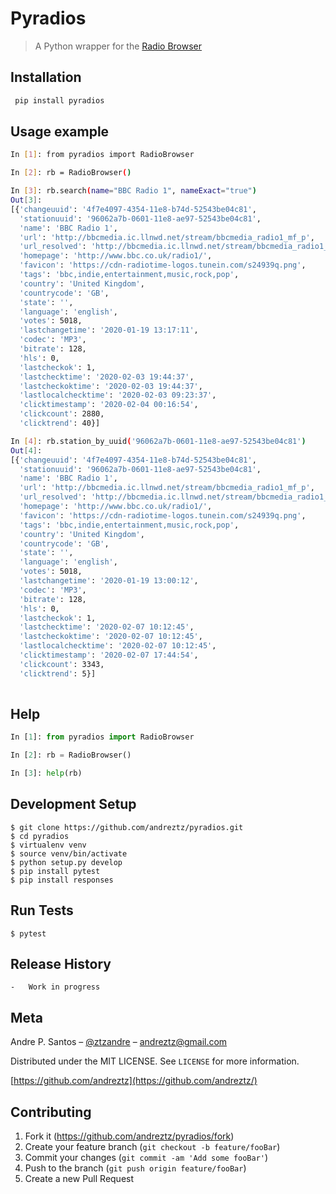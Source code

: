 # Pyradios

> A Python wrapper for the [Radio Browser](https://www.radio-browser.info/gui/#!/)


## Installation

```sh
 pip install pyradios
```

## Usage example

```sh
In [1]: from pyradios import RadioBrowser

In [2]: rb = RadioBrowser()

In [3]: rb.search(name="BBC Radio 1", nameExact="true")
Out[3]:
[{'changeuuid': '4f7e4097-4354-11e8-b74d-52543be04c81',
  'stationuuid': '96062a7b-0601-11e8-ae97-52543be04c81',
  'name': 'BBC Radio 1',
  'url': 'http://bbcmedia.ic.llnwd.net/stream/bbcmedia_radio1_mf_p',
  'url_resolved': 'http://bbcmedia.ic.llnwd.net/stream/bbcmedia_radio1_mf_p',
  'homepage': 'http://www.bbc.co.uk/radio1/',
  'favicon': 'https://cdn-radiotime-logos.tunein.com/s24939q.png',
  'tags': 'bbc,indie,entertainment,music,rock,pop',
  'country': 'United Kingdom',
  'countrycode': 'GB',
  'state': '',
  'language': 'english',
  'votes': 5018,
  'lastchangetime': '2020-01-19 13:17:11',
  'codec': 'MP3',
  'bitrate': 128,
  'hls': 0,
  'lastcheckok': 1,
  'lastchecktime': '2020-02-03 19:44:37',
  'lastcheckoktime': '2020-02-03 19:44:37',
  'lastlocalchecktime': '2020-02-03 09:23:37',
  'clicktimestamp': '2020-02-04 00:16:54',
  'clickcount': 2880,
  'clicktrend': 40}]

In [4]: rb.station_by_uuid('96062a7b-0601-11e8-ae97-52543be04c81')
Out[4]:
[{'changeuuid': '4f7e4097-4354-11e8-b74d-52543be04c81',
  'stationuuid': '96062a7b-0601-11e8-ae97-52543be04c81',
  'name': 'BBC Radio 1',
  'url': 'http://bbcmedia.ic.llnwd.net/stream/bbcmedia_radio1_mf_p',
  'url_resolved': 'http://bbcmedia.ic.llnwd.net/stream/bbcmedia_radio1_mf_p',
  'homepage': 'http://www.bbc.co.uk/radio1/',
  'favicon': 'https://cdn-radiotime-logos.tunein.com/s24939q.png',
  'tags': 'bbc,indie,entertainment,music,rock,pop',
  'country': 'United Kingdom',
  'countrycode': 'GB',
  'state': '',
  'language': 'english',
  'votes': 5018,
  'lastchangetime': '2020-01-19 13:00:12',
  'codec': 'MP3',
  'bitrate': 128,
  'hls': 0,
  'lastcheckok': 1,
  'lastchecktime': '2020-02-07 10:12:45',
  'lastcheckoktime': '2020-02-07 10:12:45',
  'lastlocalchecktime': '2020-02-07 10:12:45',
  'clicktimestamp': '2020-02-07 17:44:54',
  'clickcount': 3343,
  'clicktrend': 5}]
  
```
## Help

```python
In [1]: from pyradios import RadioBrowser

In [2]: rb = RadioBrowser()

In [3]: help(rb)

```


## Development Setup

```
$ git clone https://github.com/andreztz/pyradios.git
$ cd pyradios
$ virtualenv venv
$ source venv/bin/activate
$ python setup.py develop
$ pip install pytest
$ pip install responses
```

## Run Tests

```
$ pytest
```

## Release History

    -   Work in progress

## Meta

Andre P. Santos – [@ztzandre](https://twitter.com/ztzandre) – andreztz@gmail.com

Distributed under the MIT LICENSE. See `LICENSE` for more information.

[https://github.com/andreztz](https://github.com/andreztz/)

## Contributing

1. Fork it (<https://github.com/andreztz/pyradios/fork>)
2. Create your feature branch (`git checkout -b feature/fooBar`)
3. Commit your changes (`git commit -am 'Add some fooBar'`)
4. Push to the branch (`git push origin feature/fooBar`)
5. Create a new Pull Request
